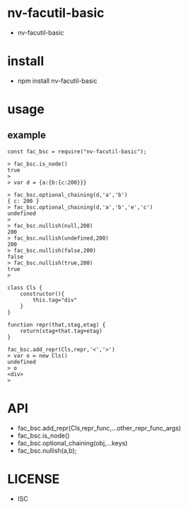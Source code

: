 nv-facutil-basic
===============
- nv-facutil-basic    


install
=======
- npm install nv-facutil-basic 

usage
=====
    
example
-------

    const fac_bsc = require("nv-facutil-basic");

    > fac_bsc.is_node()
    true
    >
    > var d = {a:{b:{c:200}}}

    > fac_bsc.optional_chaining(d,'a','b')
    { c: 200 }
    > fac_bsc.optional_chaining(d,'a','b','e','c')
    undefined
    >
    > fac_bsc.nullish(null,200)
    200
    > fac_bsc.nullish(undefined,200)
    200
    > fac_bsc.nullish(false,200)
    false
    > fac_bsc.nullish(true,200)
    true
    >

    class Cls {
        constructor(){
            this.tag="div"
        }
    }

    function repr(that,stag,etag) {
        return(stag+that.tag+etag)
    }

    fac_bsc.add_repr(Cls,repr,'<','>')
    > var o = new Cls()
    undefined
    > o
    <div>
    >


API
====

- fac\_bsc.add\_repr(Cls,repr\_func,...other\_repr\_func\_args)
- fac\_bsc.is\_node()
- fac\_bsc.optional\_chaining(obj,...keys)
- fac\_bsc.nullish(a,b);

LICENSE
=======
- ISC 
